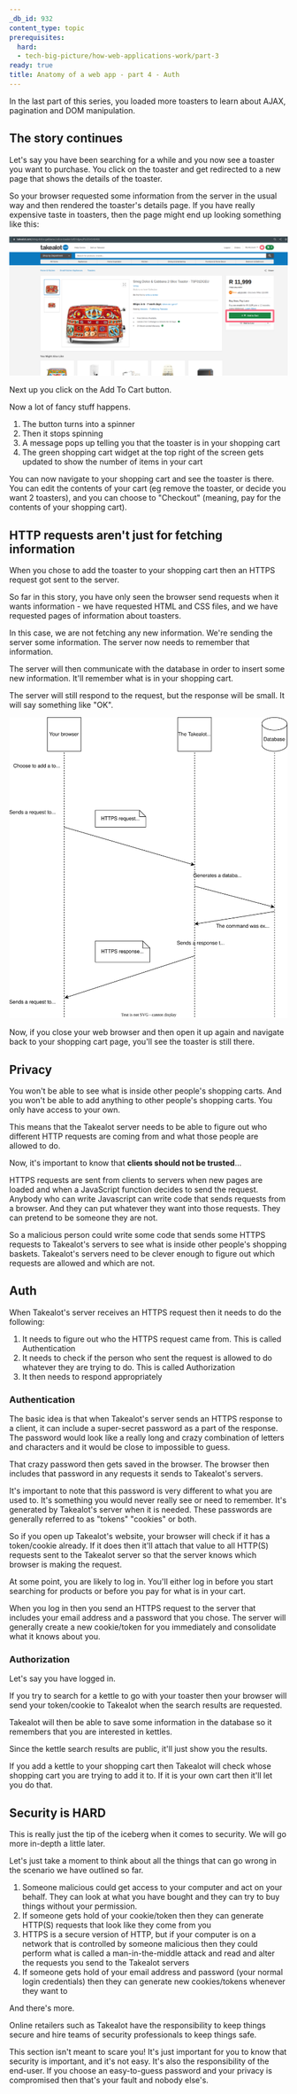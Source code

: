 ```yaml
---
_db_id: 932
content_type: topic
prerequisites:
  hard:
  - tech-big-picture/how-web-applications-work/part-3
ready: true
title: Anatomy of a web app - part 4 - Auth
---
```


In the last part of this series, you loaded more toasters to learn about AJAX, pagination and DOM manipulation. 

## The story continues

Let's say you have been searching for a while and you now see a toaster you want to purchase. You click on the toaster and get redirected to a new page that shows the details of the toaster.

So your browser requested some information from the server in the usual way and then rendered the toaster's details page. If you have really expensive taste in toasters, then the page might end up looking something like this:

![](toaster.png)

Next up you click on the Add To Cart button. 

Now a lot of fancy stuff happens.

1. The button turns into a spinner
2. Then it stops spinning
3. A message pops up telling you that the toaster is in your shopping cart
4. The green shopping cart widget at the top right of the screen gets updated to show the number of items in your cart

You can now navigate to your shopping cart and see the toaster is there. You can edit the contents of your cart (eg remove the toaster, or decide you want 2 toasters), and you can choose to "Checkout" (meaning, pay for the contents of your shopping cart).

## HTTP requests aren't just for fetching information 

When you chose to add the toaster to your shopping cart then an HTTPS request got sent to the server. 

So far in this story, you have only seen the browser send requests when it wants information - we have requested HTML and CSS files, and we have requested pages of information about toasters.

In this case, we are not fetching any new information. We're sending the server some information. The server now needs to remember that information.

The server will then communicate with the database in order to insert some new information. It'll remember what is in your shopping cart. 

The server will still respond to the request, but the response will be small. It will say something like "OK".

![](request-response.drawio.svg)


Now, if you close your web browser and then open it up again and navigate back to your shopping cart page, you'll see the toaster is still there.

## Privacy

You won't be able to see what is inside other people's shopping carts. And you won't be able to add anything to other people's shopping carts. You only have access to your own.

This means that the Takealot server needs to be able to figure out who different HTTP requests are coming from and what those people are allowed to do. 

Now, it's important to know that **clients should not be trusted**... 

HTTPS requests are sent from clients to servers when new pages are loaded and when a JavaScript function decides to send the request. Anybody who can write Javascript can write code that sends requests from a browser. And they can put whatever they want into those requests. They can pretend to be someone they are not. 

So a malicious person could write some code that sends some HTTPS requests to Takealot's servers to see what is inside other people's shopping baskets. Takealot's servers need to be clever enough to figure out which requests are allowed and which are not.

## Auth

When Takealot's server receives an HTTPS request then it needs to do the following: 

1. It needs to figure out who the HTTPS request came from. This is called Authentication
2. It needs to check if the person who sent the request is allowed to do whatever they are trying to do. This is called Authorization
3. It then needs to respond appropriately 

### Authentication 

The basic idea is that when Takealot's server sends an HTTPS response to a client, it can include a super-secret password as a part of the response. The password would look like a really long and crazy combination of letters and characters and it would be close to impossible to guess.

That crazy password then gets saved in the browser. The browser then includes that password in any requests it sends to Takealot's servers.

It's important to note that this password is very different to what you are used to. It's something you would never really see or need to remember. It's generated by Takealot's server when it is needed. These passwords are generally referred to as "tokens" "cookies" or both.

So if you open up Takealot's website, your browser will check if it has a token/cookie already. If it does then it'll attach that value to all HTTP(S) requests sent to the Takealot server so that the server knows which browser is making the request.

At some point, you are likely to log in. You'll either log in before you start searching for products or before you pay for what is in your cart.

When you log in then you send an HTTPS request to the server that includes your email address and a password that you chose. The server will generally create a new cookie/token for you immediately and consolidate what it knows about you. 

### Authorization

Let's say you have logged in. 

If you try to search for a kettle to go with your toaster then your browser will send your token/cookie to Takealot when the search results are requested. 

Takealot will then be able to save some information in the database so it remembers that you are interested in kettles. 

Since the kettle search results are public, it'll just show you the results.

If you add a kettle to your shopping cart then Takealot will check whose shopping cart you are trying to add it to. If it is your own cart then it'll let you do that. 

## Security is HARD

This is really just the tip of the iceberg when it comes to security. We will go more in-depth a little later.

Let's just take a moment to think about all the things that can go wrong in the scenario we have outlined so far.

1. Someone malicious could get access to your computer and act on your behalf. They can look at what you have bought and they can try to buy things without your permission. 
2. If someone gets hold of your cookie/token then they can generate HTTP(S) requests that look like they come from you
3. HTTPS is a secure version of HTTP, but if your computer is on a network that is controlled by someone malicious then they could perform what is called a man-in-the-middle attack and read and alter the requests you send to the Takealot servers
4. If someone gets hold of your email address and password (your normal login credentials) then they can generate new cookies/tokens whenever they want to 

And there's more. 

Online retailers such as Takealot have the responsibility to keep things secure and hire teams of security professionals to keep things safe. 

This section isn't meant to scare you! It's just important for you to know that security is important, and it's not easy. It's also the responsibility of the end-user. If you choose an easy-to-guess password and your privacy is compromised then that's your fault and nobody else's.